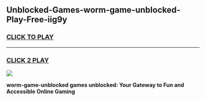 
## Unblocked-Games-worm-game-unblocked-Play-Free-iig9y
<h3>
<a href="https://premium76.site?title=worm-game-unblocked&ref=20A">CLICK TO PLAY</a></h3>
<hr>

<h3>
<a href="https://premium76.site?title=worm-game-unblocked&ref=20A">CLICK 2 PLAY</a>
  
</h3>

<a href="https://premium76.site?title=worm-game-unblocked&ref=20A"><img src="https://clearcache.store/games.png"></a>


**worm-game-unblocked games unblocked: Your Gateway to Fun and Accessible Online Gaming**
